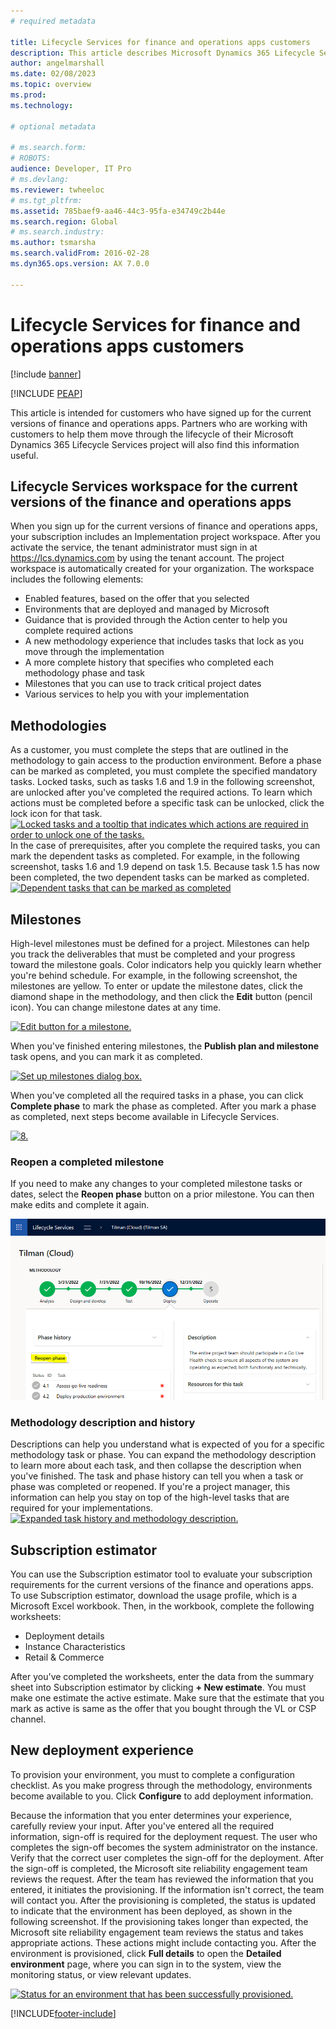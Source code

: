 ```yaml
---
# required metadata

title: Lifecycle Services for finance and operations apps customers
description: This article describes Microsoft Dynamics 365 Lifecycle Services for finance and operations apps customers.
author: angelmarshall
ms.date: 02/08/2023
ms.topic: overview
ms.prod: 
ms.technology: 

# optional metadata

# ms.search.form: 
# ROBOTS: 
audience: Developer, IT Pro
# ms.devlang: 
ms.reviewer: twheeloc
# ms.tgt_pltfrm: 
ms.assetid: 785baef9-aa46-44c3-95fa-e34749c2b44e
ms.search.region: Global
# ms.search.industry: 
ms.author: tsmarsha
ms.search.validFrom: 2016-02-28
ms.dyn365.ops.version: AX 7.0.0

---
```


# Lifecycle Services for finance and operations apps customers

[!include [banner](../includes/banner.md)]


[!INCLUDE [PEAP](../../../includes/peap-3.md)]

This article is intended for customers who have signed up for the current versions of finance and operations apps. Partners who are working with customers to help them move through the lifecycle of their Microsoft Dynamics 365 Lifecycle Services project will also find this information useful. 

## Lifecycle Services workspace for the current versions of the finance and operations apps

When you sign up for the current versions of finance and operations apps, your subscription includes an Implementation project workspace. After you activate the service, the tenant administrator must sign in at <https://lcs.dynamics.com> by using the tenant account. The project workspace is automatically created for your organization. The workspace includes the following elements:

-   Enabled features, based on the offer that you selected
-   Environments that are deployed and managed by Microsoft
-   Guidance that is provided through the Action center to help you complete required actions
-   A new methodology experience that includes tasks that lock as you move through the implementation
-   A more complete history that specifies who completed each methodology phase and task
-   Milestones that you can use to track critical project dates
-   Various services to help you with your implementation

## Methodologies
As a customer, you must complete the steps that are outlined in the methodology to gain access to the production environment. Before a phase can be marked as completed, you must complete the specified mandatory tasks. Locked tasks, such as tasks 1.6 and 1.9 in the following screenshot, are unlocked after you've completed the required actions. To learn which actions must be completed before a specific task can be unlocked, click the lock icon for that task. [![Locked tasks and a tooltip that indicates which actions are required in order to unlock one of the tasks.](./media/1-1024x622.jpg)](./media/1.jpg) In the case of prerequisites, after you complete the required tasks, you can mark the dependent tasks as completed. For example, in the following screenshot, tasks 1.6 and 1.9 depend on task 1.5. Because task 1.5 has now been completed, the two dependent tasks can be marked as completed. [![Dependent tasks that can be marked as completed](./media/7.jpg)](./media/7.jpg)

## Milestones
High-level milestones must be defined for a project. Milestones can help you track the deliverables that must be completed and your progress toward the milestone goals. Color indicators help you quickly learn whether you're behind schedule. For example, in the following screenshot, the milestones are yellow. To enter or update the milestone dates, click the diamond shape in the methodology, and then click the **Edit** button (pencil icon). You can change milestone dates at any time. 

[![Edit button for a milestone.](./media/4-1024x619.jpg)](./media/4.jpg) 

When you've finished entering milestones, the **Publish plan and milestone** task opens, and you can mark it as completed. 

[![Set up milestones dialog box.](./media/5.jpg)](./media/5.jpg) 

When you've completed all the required tasks in a phase, you can click **Complete phase** to mark the phase as completed. After you mark a phase as completed, next steps become available in Lifecycle Services. 

[![8.](./media/8.jpg)](./media/7.jpg)

### Reopen a completed milestone
If you need to make any changes to your completed milestone tasks or dates, select the **Reopen phase** button on a prior milestone. You can then make edits and complete it again.

[![Screenshot of the Phase history and the Reopen phase button.](./media/lcs-reopenphase.png)](./media/lcs-reopenphase.png)

### Methodology description and history

Descriptions can help you understand what is expected of you for a specific methodology task or phase. You can expand the methodology description to learn more about each task, and then collapse the description when you've finished. The task and phase history can tell you when a task or phase was completed or reopened. If you're a project manager, this information can help you stay on top of the high-level tasks that are required for your implementations. [![Expanded task history and methodology description.](./media/2.jpg)](./media/2.jpg)

## Subscription estimator
You can use the Subscription estimator tool to evaluate your subscription requirements for the current versions of the finance and operations apps. To use Subscription estimator, download the usage profile, which is a Microsoft Excel workbook. Then, in the workbook, complete the following worksheets:

-   Deployment details
-   Instance Characteristics
-   Retail & Commerce

After you've completed the worksheets, enter the data from the summary sheet into Subscription estimator by clicking **+ New estimate**. You must make one estimate the active estimate. Make sure that the estimate that you mark as active is same as the offer that you bought through the VL or CSP channel.

## New deployment experience
To provision your environment, you must to complete a configuration checklist. As you make progress through the methodology, environments become available to you. Click **Configure** to add deployment information. 



Because the information that you enter determines your experience, carefully review your input. After you've entered all the required information, sign-off is required for the deployment request. The user who completes the sign-off becomes the system administrator on the instance. Verify that the correct user completes the sign-off for the deployment. After the sign-off is completed, the Microsoft site reliability engagement team reviews the request. After the team has reviewed the information that you entered, it initiates the provisioning. If the information isn't correct, the team will contact you. After the provisioning is completed, the status is updated to indicate that the environment has been deployed, as shown in the following screenshot. If the provisioning takes longer than expected, the Microsoft site reliability engagement team reviews the status and takes appropriate actions. These actions might include contacting you. After the environment is provisioned, click **Full details** to open the **Detailed environment** page, where you can sign in to the system, view the monitoring status, or view relevant updates. 

[![Status for an environment that has been successfully provisioned.](./media/12.jpg)](./media/12.jpg)


[!INCLUDE[footer-include](../../../includes/footer-banner.md)]

